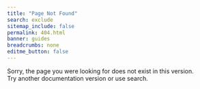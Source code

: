 ```yaml
---
title: "Page Not Found"
search: exclude
sitemap_include: false
permalink: 404.html
banner: guides
breadcrumbs: none
editme_button: false
---
```


Sorry, the page you were looking for does not exist in <span id="current-version">this version</span>.<br>
Try another documentation version or use search.

<script type="text/javascript" >
    let url = new URL(window.location.href);
    let version = url.pathname.match('^/documentation/(v[^/<>]+)/.+$')
    if (version.length > 1 ) {
       document.getElementById('current-version').innerHTML = 'the version <code class="language-plaintext highlighter-rouge">' + version[1].replace('-plus-', '+') +'</code>';
    }
</script>

<div class="error-image">
    <img src="{{ site.url }}/images/404.png" alt=""/>
</div>
